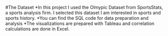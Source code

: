 #The Dataset
*In this project I used the Olmypic Dataset from SportsStats, a sports analysis firm. I selected this dataset I am interested in sports and sports history.
*You can find the SQL code for data preparation and analysis
*The visualizations are prepared with Tableau and correlation calculations are done in Excel.
